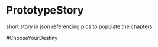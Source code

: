 # PrototypeStory
short story in json referencing pics to populate the chapters

 #ChooseYourDestiny
